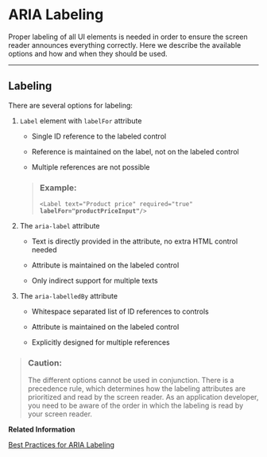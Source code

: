 <!-- loiof38c21c2f71e455e8d4a959522035a1f -->

# ARIA Labeling

Proper labeling of all UI elements is needed in order to ensure the screen reader announces everything correctly. Here we describe the available options and how and when they should be used.

***

## Labeling

There are several options for labeling:

1.  `Label` element with `labelFor` attribute

    -   Single ID reference to the labeled control

    -   Reference is maintained on the label, not on the labeled control

    -   Multiple references are not possible


    > ### Example:  
    > <code>&lt;Label text="Product price" required="true" <b>labelFor="productPriceInput"</b>/&gt;</code>

2.  The `aria-label` attribute

    -   Text is directly provided in the attribute, no extra HTML control needed

    -   Attribute is maintained on the labeled control

    -   Only indirect support for multiple texts


3.  The `aria-labelledBy` attribute

    -   Whitespace separated list of ID references to controls

    -   Attribute is maintained on the labeled control

    -   Explicitly designed for multiple references



> ### Caution:  
> The different options cannot be used in conjunction. There is a precedence rule, which determines how the labeling attributes are prioritized and read by the screen reader. As an application developer, you need to be aware of the order in which the labeling is read by your screen reader.

**Related Information**  


[Best Practices for ARIA Labeling](best-practices-for-aria-labeling-3169195.md "Sometimes the UI and the control usage may not allow standard ARIA labeling. Here we introduce some best practices on handling the labels in these cases.")

